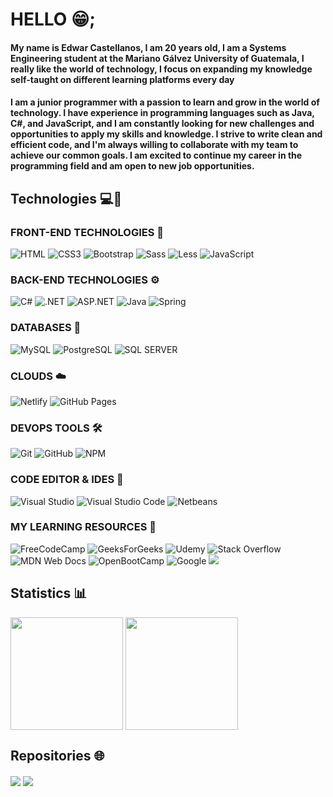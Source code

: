 # HELLO 😁;

#### My name is Edwar Castellanos, I am 20 years old, I am a Systems Engineering student at the Mariano Gálvez University of Guatemala, I really like the world of technology, I focus on expanding my knowledge self-taught on different learning platforms every day

#### I am a junior programmer with a passion to learn and grow in the world of technology. I have experience in programming languages ​​such as Java, C#, and JavaScript, and I am constantly looking for new challenges and opportunities to apply my skills and knowledge. I strive to write clean and efficient code, and I'm always willing to collaborate with my team to achieve our common goals. I am excited to continue my career in the programming field and am open to new job opportunities.

## Technologies 💻🔎

### FRONT-END TECHNOLOGIES 🧩
![HTML](https://img.shields.io/badge/HTML5-E34F26?style=for-the-badge&logo=html5&logoColor=white "HTML")
![CSS3](https://img.shields.io/badge/CSS3-1572B6?style=for-the-badge&logo=css3&logoColor=white "CSS")
![Bootstrap](https://img.shields.io/badge/Bootstrap-563D7C?style=for-the-badge&logo=bootstrap&logoColor=white "Bootstrap")
![Sass](https://img.shields.io/badge/Sass-CC6699?style=for-the-badge&logo=sass&logoColor=white "SASS")
![Less](https://img.shields.io/badge/Less-1572B6?style=for-the-badge&logo=less&logoColor=white "LESS")
![JavaScript](https://img.shields.io/badge/JavaScript-F7DF1E?style=for-the-badge&logo=javascript&logoColor=black "JavaScript")

### BACK-END TECHNOLOGIES ⚙️
![C#](https://img.shields.io/badge/c%23-%23239120.svg?style=for-the-badge&logo=c-sharp&logoColor=white "C#")
![.NET](https://img.shields.io/badge/.NET-5C2D91?style=for-the-badge&logo=.net&logoColor=white ".NET")
![ASP.NET](https://img.shields.io/badge/ASP.NET-5C2D91?style=for-the-badge&logo=ASP.NET&logoColor=white "ASP.NET")
![Java](https://img.shields.io/badge/Java-ED8B00?style=for-the-badge&logo=java&logoColor=white "Java")
![Spring](https://img.shields.io/badge/Spring-6DB33F?style=for-the-badge&logo=spring&logoColor=white "Spring")

### DATABASES 📅
![MySQL](https://img.shields.io/badge/MySQL-00000F?style=for-the-badge&logo=mysql&logoColor=white "MySQL")
![PostgreSQL](https://img.shields.io/badge/PostgreSQL-1572B6?style=for-the-badge&logo=postgresql&logoColor=white "PostgreSQL")
![SQL SERVER](https://img.shields.io/badge/SQLSERVER-F7DF1E?style=for-the-badge&logo=SQLSERVER&logoColor=black "SQLSERVER")

### CLOUDS ☁️
![Netlify](https://img.shields.io/badge/netlify-%23000000.svg?style=for-the-badge&logo=netlify&logoColor=#00C7B7 "Netlify")
![GitHub Pages](https://img.shields.io/badge/GitHub_Pages-%23000000.svg?style=for-the-badge&logo=github&logoColor=#00C7B7 "Github Pages")

### DEVOPS TOOLS 🛠️
![Git](https://img.shields.io/badge/git-%23F05033.svg?style=for-the-badge&logo=git&logoColor=white "Git")
![GitHub](https://img.shields.io/badge/github-%23121011.svg?style=for-the-badge&logo=github&logoColor=white "GitHub")
![NPM](https://img.shields.io/badge/NPM-%23000000.svg?style=for-the-badge&logo=npm&logoColor=white "Npm")

### CODE EDITOR & IDES 📄
![Visual Studio](https://img.shields.io/badge/Visual_Studio-5C2D91?style=for-the-badge&logo=visual%20studio&logoColor=white "Visual Studio")
![Visual Studio Code](https://img.shields.io/badge/Visual_Studio_Code-0078D4?style=for-the-badge&logo=visual%20studio%20code&logoColor=white "Visual Studio Code")
![Netbeans](https://img.shields.io/badge/apache%20netbeans-1B6AC6?style=for-the-badge&logo=apache%20netbeans%20IDE&logoColor=white "Netbeans")

###  MY LEARNING RESOURCES 🙏
![FreeCodeCamp](https://img.shields.io/badge/Freecodecamp-%23123.svg?&style=for-the-badge&logo=freecodecamp&logoColor=green)
![GeeksForGeeks](https://img.shields.io/badge/GeeksforGeeks-gray?style=for-the-badge&logo=geeksforgeeks&logoColor=35914c)
![Udemy](https://img.shields.io/badge/Udemy-A435F0?style=for-the-badge&logo=Udemy&logoColor=white)
![Stack Overflow](https://img.shields.io/badge/-Stackoverflow-FE7A16?style=for-the-badge&logo=stack-overflow&logoColor=white)
![MDN Web Docs](https://img.shields.io/badge/MDN_Web_Docs-black?style=for-the-badge&logo=mdnwebdocs&logoColor=white)
![OpenBootCamp](https://img.shields.io/badge/OpenBootCamp-1572B6?style=for-the-badge&logo=OpenBootCamp&logoColor=black "OpenBootCamp")
![Google](https://img.shields.io/badge/google-4285F4?style=for-the-badge&logo=google&logoColor=white)
![](https://img.shields.io/badge/YouTube-FF0000?style=for-the-badge&logo=youtube&logoColor=white)

##  Statistics 📊
<div style="display: inline;">
  <img height="180em" align="center" src="https://github-readme-stats.vercel.app/api?username=EdwarCastellanos5120&show_icons=true&theme=algolia&include_all_commits=true&count_private=true"/>
  <img height="180em" align="center" src="https://github-readme-stats.vercel.app/api/top-langs/?username=EdwarCastellanos5120&layout=compact&langs_count=7&theme=algolia"/>
</div>

##  Repositories 🌐
<div style="display: inline;">
  <img align="center" src="https://github-readme-stats.vercel.app/api/pin/?username=EdwarCastellanos5120&repo=TelegramBot&theme=algolia" />
  <img align="center" src="https://github-readme-stats.vercel.app/api/pin/?username=EdwarCastellanos5120&repo=ControlClientesSpring&theme=algolia" />
</div>

